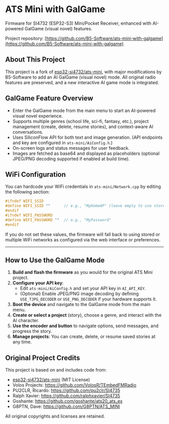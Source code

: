 
# ATS Mini with GalGame

Firmware for SI4732 (ESP32-S3) Mini/Pocket Receiver, enhanced with AI-powered GalGame (visual novel) features.

Project repository: [https://github.com/B5-Software/ats-mini-with-galgame](https://github.com/B5-Software/ats-mini-with-galgame)

## About This Project

This project is a fork of [esp32-si4732/ats-mini](https://github.com/esp32-si4732/ats-mini), with major modifications by B5-Software to add an AI GalGame (visual novel) mode. All original radio features are preserved, and a new interactive AI game mode is integrated.

## GalGame Feature Overview

- Enter the GalGame mode from the main menu to start an AI-powered visual novel experience.
- Supports multiple genres (school life, sci-fi, fantasy, etc.), project management (create, delete, resume stories), and context-aware AI conversations.
- Uses SiliconFlow API for both text and image generation. (API endpoints and key are configured in `ats-mini/AiConfig.h`.)
- On-screen logs and status messages for user feedback.
- Images are fetched as base64 and displayed as placeholders (optional JPEG/PNG decoding supported if enabled at build time).


## WiFi Configuration

You can hardcode your WiFi credentials in `ats-mini/Network.cpp` by editing the following section:

```cpp
#ifndef WIFI_SSID
#define WIFI_SSID ""      // e.g., "MyHomeAP" (leave empty to use stored/multiple networks)
#endif
#ifndef WIFI_PASSWORD
#define WIFI_PASSWORD ""  // e.g., "MyPassword"
#endif
```

If you do not set these values, the firmware will fall back to using stored or multiple WiFi networks as configured via the web interface or preferences.

---

## How to Use the GalGame Mode

1. **Build and flash the firmware** as you would for the original ATS Mini project.
2. **Configure your API key**:
	- Edit `ats-mini/AiConfig.h` and set your API key in `AI_API_KEY`.
	- (Optional) Enable JPEG/PNG image decoding by defining `USE_TJPG_DECODER` or `USE_PNG_DECODER` if your hardware supports it.
3. **Boot the device** and navigate to the GalGame mode from the main menu.
4. **Create or select a project** (story), choose a genre, and interact with the AI character.
5. **Use the encoder and button** to navigate options, send messages, and progress the story.
6. **Manage projects**: You can create, delete, or resume saved stories at any time.

## Original Project Credits

This project is based on and includes code from:

* [esp32-si4732/ats-mini](https://github.com/esp32-si4732/ats-mini) (MIT License)
* Volos Projects:    https://github.com/VolosR/TEmbedFMRadio
* PU2CLR, Ricardo:   https://github.com/pu2clr/SI4735
* Ralph Xavier:      https://github.com/ralphxavier/SI4735
* Goshante:          https://github.com/goshante/ats20_ats_ex
* G8PTN, Dave:       https://github.com/G8PTN/ATS_MINI

All original copyrights and licenses are retained.
